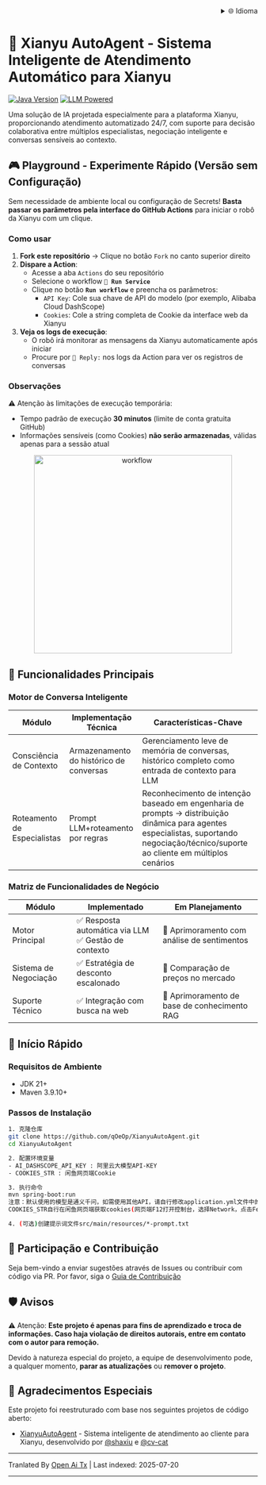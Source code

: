 <div align="right">
  <details>
    <summary >🌐 Idioma</summary>
    <div>
      <div align="center">
        <a href="https://openaitx.github.io/view.html?user=qOeOp&project=XianyuAutoAgent&lang=en">English</a>
        | <a href="https://openaitx.github.io/view.html?user=qOeOp&project=XianyuAutoAgent&lang=zh-CN">简体中文</a>
        | <a href="https://openaitx.github.io/view.html?user=qOeOp&project=XianyuAutoAgent&lang=zh-TW">繁體中文</a>
        | <a href="https://openaitx.github.io/view.html?user=qOeOp&project=XianyuAutoAgent&lang=ja">日本語</a>
        | <a href="https://openaitx.github.io/view.html?user=qOeOp&project=XianyuAutoAgent&lang=ko">한국어</a>
        | <a href="https://openaitx.github.io/view.html?user=qOeOp&project=XianyuAutoAgent&lang=hi">हिन्दी</a>
        | <a href="https://openaitx.github.io/view.html?user=qOeOp&project=XianyuAutoAgent&lang=th">ไทย</a>
        | <a href="https://openaitx.github.io/view.html?user=qOeOp&project=XianyuAutoAgent&lang=fr">Français</a>
        | <a href="https://openaitx.github.io/view.html?user=qOeOp&project=XianyuAutoAgent&lang=de">Deutsch</a>
        | <a href="https://openaitx.github.io/view.html?user=qOeOp&project=XianyuAutoAgent&lang=es">Español</a>
        | <a href="https://openaitx.github.io/view.html?user=qOeOp&project=XianyuAutoAgent&lang=it">Itapano</a>
        | <a href="https://openaitx.github.io/view.html?user=qOeOp&project=XianyuAutoAgent&lang=ru">Русский</a>
        | <a href="https://openaitx.github.io/view.html?user=qOeOp&project=XianyuAutoAgent&lang=pt">Português</a>
        | <a href="https://openaitx.github.io/view.html?user=qOeOp&project=XianyuAutoAgent&lang=nl">Nederlands</a>
        | <a href="https://openaitx.github.io/view.html?user=qOeOp&project=XianyuAutoAgent&lang=pl">Polski</a>
        | <a href="https://openaitx.github.io/view.html?user=qOeOp&project=XianyuAutoAgent&lang=ar">العربية</a>
        | <a href="https://openaitx.github.io/view.html?user=qOeOp&project=XianyuAutoAgent&lang=fa">فارسی</a>
        | <a href="https://openaitx.github.io/view.html?user=qOeOp&project=XianyuAutoAgent&lang=tr">Türkçe</a>
        | <a href="https://openaitx.github.io/view.html?user=qOeOp&project=XianyuAutoAgent&lang=vi">Tiếng Việt</a>
        | <a href="https://openaitx.github.io/view.html?user=qOeOp&project=XianyuAutoAgent&lang=id">Bahasa Indonesia</a>
      </div>
    </div>
  </details>
</div>

# 🚀 Xianyu AutoAgent - Sistema Inteligente de Atendimento Automático para Xianyu

[![Java Version](https://img.shields.io/badge/java21%2B-blue)](https://www.python.org/) [![LLM Powered](https://img.shields.io/badge/LLM-powered-FF6F61)](https://platform.openai.com/)

Uma solução de IA projetada especialmente para a plataforma Xianyu, proporcionando atendimento automatizado 24/7, com suporte para decisão colaborativa entre múltiplos especialistas, negociação inteligente e conversas sensíveis ao contexto.

## 🎮 Playground - Experimente Rápido (Versão sem Configuração)

Sem necessidade de ambiente local ou configuração de Secrets! **Basta passar os parâmetros pela interface do GitHub Actions** para iniciar o robô da Xianyu com um clique.

### Como usar
1. **Fork este repositório** → Clique no botão `Fork` no canto superior direito
2. **Dispare a Action**:
   - Acesse a aba `Actions` do seu repositório
   - Selecione o workflow **`🚀 Run Service`**
   - Clique no botão **`Run workflow`** e preencha os parâmetros:
      - `API Key`: Cole sua chave de API do modelo (por exemplo, Alibaba Cloud DashScope)
      - `Cookies`: Cole a string completa de Cookie da interface web da Xianyu
3. **Veja os logs de execução**:
   - O robô irá monitorar as mensagens da Xianyu automaticamente após iniciar
   - Procure por `🤖 Reply:` nos logs da Action para ver os registros de conversas

### Observações
⚠️ Atenção às limitações de execução temporária:
- Tempo padrão de execução **30 minutos** (limite de conta gratuita GitHub)
- Informações sensíveis (como Cookies) **não serão armazenadas**, válidas apenas para a sessão atual

<div align="center">
  <img src="https://raw.githubusercontent.com/qOeOp/XianyuAutoAgent/main/./screenshots/workflow.png" width="400px" alt="workflow">
</div>

## 🌟 Funcionalidades Principais

### Motor de Conversa Inteligente
| Módulo       | Implementação Técnica     | Características-Chave                                       |
| ------------ | ------------------------ | ----------------------------------------------------------- |
| Consciência de Contexto | Armazenamento do histórico de conversas | Gerenciamento leve de memória de conversas, histórico completo como entrada de contexto para LLM |
| Roteamento de Especialistas | Prompt LLM+roteamento por regras | Reconhecimento de intenção baseado em engenharia de prompts → distribuição dinâmica para agentes especialistas, suportando negociação/técnico/suporte ao cliente em múltiplos cenários |

### Matriz de Funcionalidades de Negócio
| Módulo      | Implementado                     | Em Planejamento                 |
| ----------- | ------------------------------- | ------------------------------- |
| Motor Principal | ✅ Resposta automática via LLM<br>✅ Gestão de contexto | 🔄 Aprimoramento com análise de sentimentos |
| Sistema de Negociação | ✅ Estratégia de desconto escalonado          | 🔄 Comparação de preços no mercado         |
| Suporte Técnico | ✅ Integração com busca na web                | 🔄 Aprimoramento de base de conhecimento RAG |

## 🚴 Início Rápido

### Requisitos de Ambiente
- JDK 21+
- Maven 3.9.10+

### Passos de Instalação

```bash
1. 克隆仓库
git clone https://github.com/qOeOp/XianyuAutoAgent.git
cd XianyuAutoAgent

2. 配置环境变量
- AI_DASHSCOPE_API_KEY : 阿里云大模型API-KEY
- COOKIES_STR : 闲鱼网页端Cookie

3. 执行命令
mvn spring-boot:run
注意：默认使用的模型是通义千问，如需使用其他API，请自行修改application.yml文件中的模型地址和模型名称；
COOKIES_STR自行在闲鱼网页端获取cookies(网页端F12打开控制台，选择Network，点击Fetch/XHR,点击一个请求，查看cookies)

4. (可选)创建提示词文件src/main/resources/*-prompt.txt
```
## 🤝 Participação e Contribuição

Seja bem-vindo a enviar sugestões através de Issues ou contribuir com código via PR. Por favor, siga o [Guia de Contribuição](https://contributing.md/)



## 🛡 Avisos

⚠️ Atenção: **Este projeto é apenas para fins de aprendizado e troca de informações. Caso haja violação de direitos autorais, entre em contato com o autor para remoção.**

Devido à natureza especial do projeto, a equipe de desenvolvimento pode, a qualquer momento, **parar as atualizações** ou **remover o projeto**.


## 🧸 Agradecimentos Especiais

Este projeto foi reestruturado com base nos seguintes projetos de código aberto:
- [XianyuAutoAgent](https://github.com/shaxiu/XianyuAutoAgent) - Sistema inteligente de atendimento ao cliente para Xianyu, desenvolvido por [@shaxiu](https://github.com/shaxiu) e [@cv-cat](https://github.com/cv-cat)


---

Tranlated By [Open Ai Tx](https://github.com/OpenAiTx/OpenAiTx) | Last indexed: 2025-07-20

---